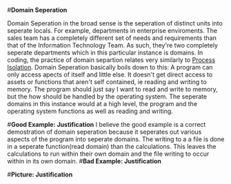 #**Domain Seperation**

Domain Seperation in the broad sense is the seperation of distinct units into seperate locals. For example, departments in enterprise enviroments. The sales team has a completely different set of needs and requirements than that of the Information Technology Team. As such, they're two completely seperate departments which in this particular instance is domains. In coding, the practice of domain separtion relates very similarly to [Process Isolation](https://github.com/kyle-clayson/FoundationalPrinciplesofSecurity/ProcessIsolation). Domain Seperation basically boils down to this: A program can only access apects of itself and little else. It doesn't get direct access to assets or functions that aren't self contained, ie reading and writing to memory. The program should just say I want to read and write to memory, but the how should be handled by the operating system. The seperate domains in this instance would at a high level, the program and the operating system functions as well as reading and writing. 

#**Good Example: Justification** 
I believe the good example is a correct demostration of domain seperation because it seperates out various aspects of the program into seperate domains. The writing to a a file is done in a seperate function(read domain) than the calculations. This leaves the calculations to run within their own domain and the file writing to occur within in its own domain. 
#**Bad Example: Justification**

#**Picture: Justification**
